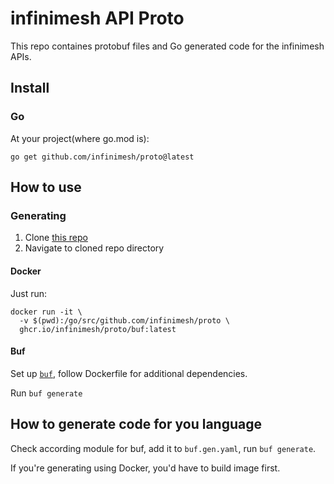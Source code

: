 # infinimesh API Proto

This repo containes protobuf files and Go generated code for the infinimesh APIs.

## Install

### Go

At your project(where go.mod is):

```shell
go get github.com/infinimesh/proto@latest
```

## How to use

### Generating

1. Clone [this repo](github.com/infinimesh/proto)
2. Navigate to cloned repo directory

#### Docker

Just run:

```shell
docker run -it \
  -v $(pwd):/go/src/github.com/infinimesh/proto \
  ghcr.io/infinimesh/proto/buf:latest
```

#### Buf

Set up [`buf`](buf.build), follow Dockerfile for additional dependencies.

Run `buf generate`

## How to generate code for you language

Check according module for buf, add it to `buf.gen.yaml`, run `buf generate`.

If you're generating using Docker, you'd have to build image first.
